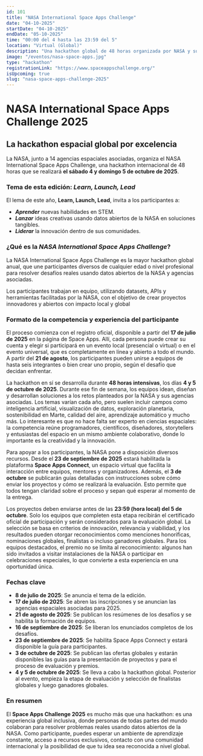```yaml
---
id: 101
title: "NASA International Space Apps Challenge"
date: "04-10-2025"
startDate: "04-10-2025"
endDate: "05-10-2025"
time: "00:00 del 4 hasta las 23:59 del 5"
location: "Virtual (Global)"
description: "Una hackathon global de 48 horas organizada por NASA y sus agencias asociadas, donde equipos de todo el mundo trabajan utilizando datos abiertos para crear soluciones innovadoras a desafíos reales."
image: "/eventos/nasa-space-apps.jpg"
type: "hackathon"
registrationLink: "https://www.spaceappschallenge.org/"
isUpcoming: true
slug: "nasa-space-apps-challenge-2025"
---
```


# NASA International Space Apps Challenge 2025

## La hackathon espacial global por excelencia

La NASA, junto a 14 agencias espaciales asociadas, organiza el NASA International Space Apps Challenge, una hackathon internacional de 48 horas que se realizará **el sábado 4 y domingo 5 de octubre de 2025**.

### Tema de esta edición: *Learn, Launch, Lead*

El lema de este año, **Learn, Launch, Lead**, invita a los participantes a:
- ***Aprender*** nuevas habilidades en STEM.
- ***Lanzar*** ideas creativas usando datos abiertos de la NASA en soluciones tangibles.
- ***Liderar*** la innovación dentro de sus comunidades.

### ¿Qué es la *NASA International Space Apps Challenge*?

La NASA International Space Apps Challenge es la mayor hackathon global anual, que une participantes diversos de cualquier edad o nivel profesional para resolver desafíos reales usando datos abiertos de la NASA y agencias asociadas.

Los participantes trabajan en equipo, utilizando datasets, APIs y herramientas facilitadas por la NASA, con el objetivo de crear proyectos innovadores y abiertos con impacto local y global 

### Formato de la competencia y experiencia del participante

El proceso comienza con el registro oficial, disponible a partir del **17 de julio de 2025** en la página de Space Apps. Allí, cada persona puede crear su cuenta y elegir si participará en un evento local (presencial o virtual) o en el evento universal, que es completamente en línea y abierto a todo el mundo. A partir del **21 de agosto**, los participantes pueden unirse a equipos de hasta seis integrantes o bien crear uno propio, según el desafío que decidan enfrentar.

La hackathon en sí se desarrolla durante **48 horas intensivas**, los días **4 y 5 de octubre de 2025**. Durante ese fin de semana, los equipos idean, diseñan y desarrollan soluciones a los retos planteados por la NASA y sus agencias asociadas. Los temas varían cada año, pero suelen incluir campos como inteligencia artificial, visualización de datos, exploración planetaria, sostenibilidad en Marte, calidad del aire, aprendizaje automático y mucho más. Lo interesante es que no hace falta ser experto en ciencias espaciales: la competencia reúne programadores, científicos, diseñadores, storytellers y entusiastas del espacio en un mismo ambiente colaborativo, donde lo importante es la creatividad y la innovación.

Para apoyar a los participantes, la NASA pone a disposición diversos recursos. Desde el **23 de septiembre de 2025** estará habilitada la plataforma **Space Apps Connect**, un espacio virtual que facilita la interacción entre equipos, mentores y organizadores. Además, el **3 de octubre** se publicarán guías detalladas con instrucciones sobre cómo enviar los proyectos y cómo se realizará la evaluación. Esto permite que todos tengan claridad sobre el proceso y sepan qué esperar al momento de la entrega.

Los proyectos deben enviarse antes de las **23:59 (hora local) del 5 de octubre**. Solo los equipos que completen esta etapa recibirán el certificado oficial de participación y serán considerados para la evaluación global. La selección se basa en criterios de innovación, relevancia y viabilidad, y los resultados pueden otorgar reconocimientos como menciones honoríficas, nominaciones globales, finalistas o incluso ganadores globales. Para los equipos destacados, el premio no se limita al reconocimiento: algunos han sido invitados a visitar instalaciones de la NASA o participar en celebraciones especiales, lo que convierte a esta experiencia en una oportunidad única.

### Fechas clave
- **8 de julio de 2025**: Se anuncia el tema de la edición.
- **17 de julio de 2025**: Se abren las inscripciones y se anuncian las agencias espaciales asociadas para 2025.
- **21 de agosto de 2025**: Se publican los resúmenes de los desafíos y se habilita la formación de equipos.
- **16 de septiembre de 2025**: Se liberan los enunciados completos de los desafíos.
- **23 de septiembre de 2025**: Se habilita Space Apps Connect y estará disponible la guía para participantes.
- **3 de octubre de 2025**: Se publican las ofertas globales y estarán disponibles las guías para la presentación de proyectos y para el proceso de evaluación y premios.
- **4 y 5 de octubre de 2025**: Se lleva a cabo la hackathon global. Posterior al evento, empieza la etapa de evaluación y selección de finalistas globales y luego ganadores globales.

### En resumen

El **Space Apps Challenge 2025** es mucho más que una hackathon: es una experiencia global inclusiva, donde personas de todas partes del mundo colaboran para resolver problemas reales usando datos abiertos de la NASA. Como participante, puedes esperar un ambiente de aprendizaje constante, acceso a recursos exclusivos, contacto con una comunidad internacional y la posibilidad de que tu idea sea reconocida a nivel global.  